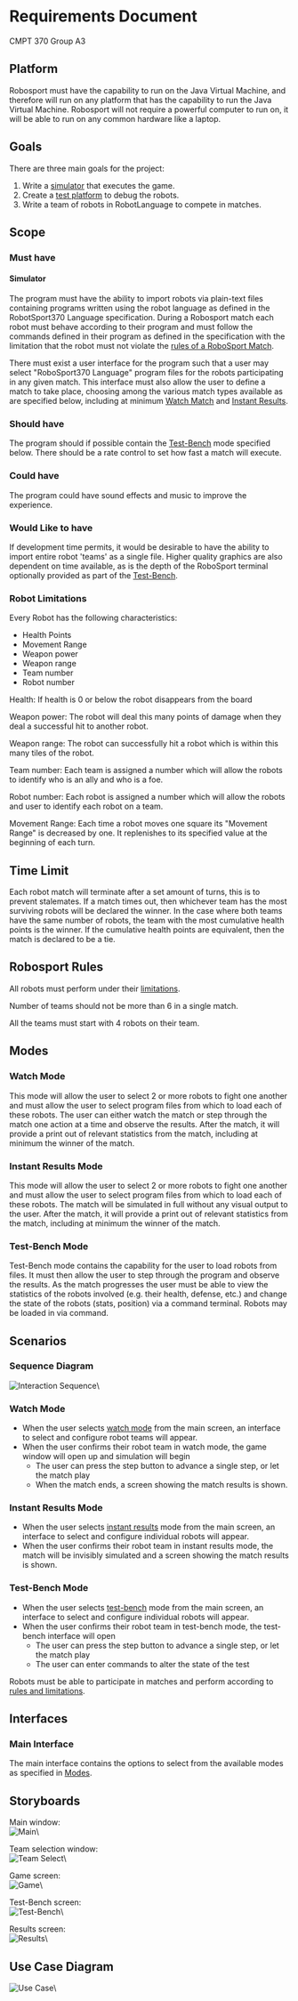 # Requirements Document
CMPT 370
Group A3

## Platform
Robosport must have the capability to run on the Java Virtual Machine, and therefore will run on any platform that has the capability to run the Java Virtual Machine. Robosport will not require a powerful computer to run on, it will be able to run on any common hardware like a laptop.

## Goals  
There are three main goals for the project:  

1. Write a [simulator](#simulator) that executes the game.   
2. Create a [test platform](#test-bench-mode) to debug the robots.  
3. Write a team of robots in RobotLanguage to compete in matches.  

## Scope
### Must have
#### Simulator
The program must have the ability to import robots via plain-text files containing programs written using the robot language as defined in the RobotSport370 Language specification. During a Robosport match each robot must behave according to their program and must follow the commands defined in their program as defined in the specification with the limitation that the robot must not violate the [rules of a RoboSport Match](#robosport-rules).

There must exist a user interface for the program such that a user may select "RoboSport370 Language" program files for the robots participating in any given match. This interface must also allow the user to define a match to take place, choosing among the various match types available as are specified below, including at minimum [Watch Match](#watch-mode) and [Instant Results](#instant-results-mode).

### Should have
The program should if possible contain the [Test-Bench](#test-bench-mode) mode specified below.  There should be a rate control to set how fast a match will execute.

### Could have
The program could have sound effects and music to improve the experience.

### Would Like to have
If development time permits, it would be desirable to have the ability to import entire robot 'teams' as a single file.  Higher quality graphics are also dependent on time available, as is the depth of the RoboSport terminal optionally provided as part of the [Test-Bench](#test-bench-mode).

### Robot Limitations
Every Robot has the following characteristics:

- Health Points
- Movement Range
- Weapon power
- Weapon range
- Team number
- Robot number

Health: If health is 0 or below the robot disappears from the board

Weapon power: The robot will deal this many points of damage when they deal a successful hit to another robot.

Weapon range: The robot can successfully hit a robot which is within this many tiles of the robot.

Team number: Each team is assigned a number which will allow the robots to identify who is an ally and who is a foe.

Robot number: Each robot is assigned a number which will allow the robots and user to identify each robot on a team.

Movement Range: Each time a robot moves one square its "Movement Range" is decreased by one. It replenishes to its specified value at the beginning of each turn.

## Time Limit

Each robot match will terminate after a set amount of turns, this is to prevent stalemates. If a match times out, then whichever team has the most surviving robots will be declared the winner. In the case where both teams have the same number of robots, the team with the most cumulative health points is the winner. If the cumulative health points are equivalent, then the match is declared to be a tie.

## Robosport Rules
All robots must perform under their [limitations](#robot-limitations).

Number of teams should not be more than 6 in a single match.

All the teams must start with 4 robots on their team.

## Modes
### Watch Mode
This mode will allow the user to select 2 or more robots to fight one another and must allow the user to select program files from which to load each of these robots. The user can either watch the match or step through the match one action at a time and observe the results. After the match, it will provide a print out of relevant statistics from the match, including at minimum the winner of the match.

### Instant Results Mode
This mode will allow the user to select 2 or more robots to fight one another and must allow the user to select program files from which to load each of these robots. The match will be simulated in full without any visual output to the user. After the match, it will provide a print out of relevant statistics from the match, including at minimum the winner of the match.

### Test-Bench Mode
Test-Bench mode contains the capability for the user to load robots from files. It must then allow the user to step through the program and observe the results. As the match progresses the user must be able to view the statistics of the robots involved (e.g. their health, defense, etc.) and change the state of the robots (stats, position) via a command terminal. Robots may be loaded in via command.

## Scenarios
### Sequence Diagram
![Interaction Sequence](images/interaction-sequence.png)\    

### Watch Mode
- When the user selects [watch mode](#watch-mode) from the main screen, an interface to select and configure robot teams will appear.
- When the user confirms their robot team in watch mode, the game window will open up and simulation will begin
	- The user can press the step button to advance a single step, or let the match play
	- When the match ends, a screen showing the match results is shown.

### Instant Results Mode
- When the user selects [instant results](#instant-results-mode) mode from the main screen, an interface to select and configure individual robots will appear.
- When the user confirms their robot team in instant results mode, the match will be invisibly simulated and a screen showing the match results is shown.

### Test-Bench Mode
- When the user selects [test-bench](#test-bench-mode) mode from the main screen, an interface to select and configure individual robots will appear.
- When the user confirms their robot team in test-bench mode, the test-bench interface will open
	- The user can press the step button to advance a single step, or let the match play
	- The user can enter commands to alter the state of the test
	
Robots must be able to participate in matches and perform according to [rules and limitations](#robot-limitations).

## Interfaces
### Main Interface
The main interface contains the options to select from the available modes as specified in [Modes](#modes).

## Storyboards
Main window:  
![Main](images/Main.jpg)\  

Team selection window:  
![Team Select](images/Teamselect.jpg)\    

Game screen:  
![Game](images/Game.jpg)\  

Test-Bench screen:  
![Test-Bench](images/Debug.jpg)\  

Results screen:  
![Results](images/Results.jpg)\  

## Use Case Diagram

![Use Case](images/use_case.png)\  